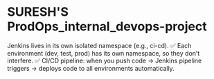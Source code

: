 # SURESH'S ProdOps_internal_devops-project
 Jenkins lives in its own isolated namespace (e.g., ci-cd). ✅ Each environment (dev, test, prod) has its own namespace, so they don’t interfere. ✅ CI/CD pipeline: when you push code → Jenkins pipeline triggers → deploys code to all environments automatically.
